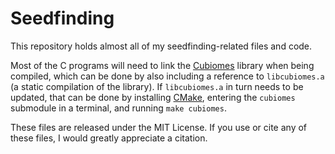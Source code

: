 # Seedfinding
This repository holds almost all of my seedfinding-related files and code.

Most of the C programs will need to link the [Cubiomes](https://github.com/Cubitect/cubiomes) library when being compiled, which can be done by also including a reference to `libcubiomes.a` (a static compilation of the library). If `libcubiomes.a` in turn needs to be updated, that can be done by installing [CMake](https://cmake.org/), entering the `cubiomes` submodule in a terminal, and running `make cubiomes`.

These files are released under the MIT License.
If you use or cite any of these files, I would greatly appreciate a citation.